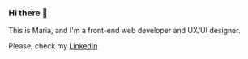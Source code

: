### Hi there 👋

This is Maria, and I'm a front-end web developer and UX/UI designer.

Please, check my [LinkedIn](https://www.linkedin.com/in/maria-mtm/)
